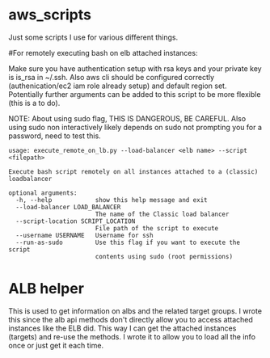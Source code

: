 # aws_scripts
Just some scripts I use for various different things.

#For remotely executing bash on elb attached instances: 

Make sure you have authentication setup with rsa keys and your private key is is_rsa in ~/.ssh. Also aws cli should be configured correctly (authenication/ec2 iam role already setup) and default region set. Potentially further arguments can be added to this script to be more flexible (this is a to do). 

NOTE: About using sudo flag, THIS IS DANGEROUS, BE CAREFUL. Also using sudo non interactively likely depends on sudo not prompting you for a password, need to test this.

```
usage: execute_remote_on_lb.py --load-balancer <elb name> --script <filepath>

Execute bash script remotely on all instances attached to a (classic)
loadbalancer

optional arguments:
  -h, --help            show this help message and exit
  --load-balancer LOAD_BALANCER
                        The name of the Classic load balancer
  --script-location SCRIPT_LOCATION
                        File path of the script to execute
  --username USERNAME   Username for ssh
  --run-as-sudo         Use this flag if you want to execute the script
                        contents using sudo (root permissions)
```

# ALB helper
This is used to get information on albs and the related target groups. I wrote this since the alb api methods don't directly allow you to access attached instances like the ELB did. This way I can get the attached instances (targets) and re-use the methods. I wrote it to allow you to load all the info once or just get it each time.
